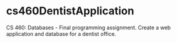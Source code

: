 # cs460DentistApplication
CS 460: Databases - Final programming assignment. Create a web application and database for a dentist office.
